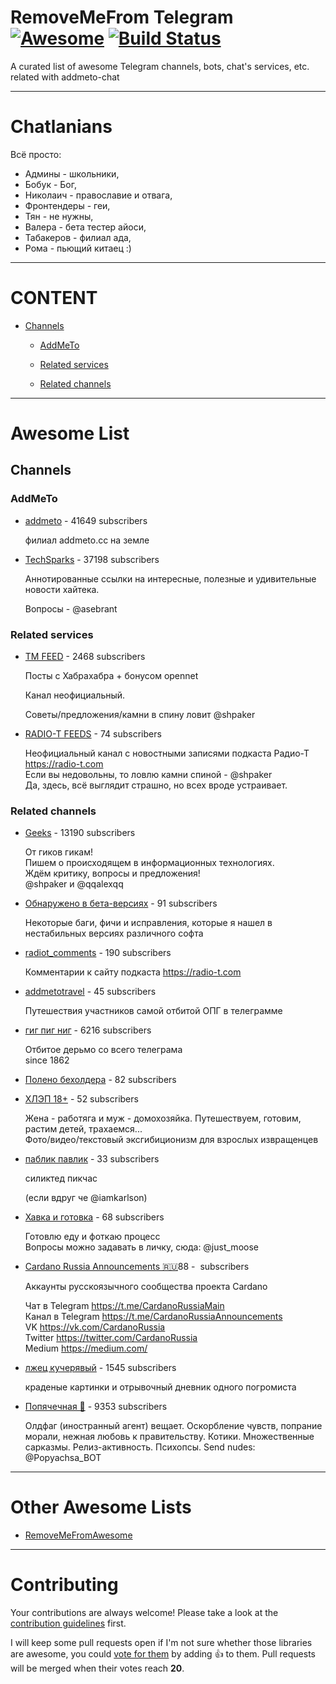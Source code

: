 # RemoveMeFrom Telegram [![Awesome](https://cdn.rawgit.com/sindresorhus/awesome/d7305f38d29fed78fa85652e3a63e154dd8e8829/media/badge.svg)](https://github.com) [![Build Status](https://travis-ci.org/ninedraft/RemoveMeFromAwesome.svg?branch=master)](https://travis-ci.org/ninedraft/RemoveMeFromAwesome)

A curated list of awesome Telegram channels, bots, chat's services, etc. related with addmeto-chat

- - -

# Chatlanians

Всё просто:

* Админы - школьники,
* Бобук - Бог,
* Николаич - православие и отвага,
* Фронтендеры - геи,
* Тян - не нужны,
* Валера - бета тестер айоси,
* Табакеров - филиал ада,
* Рома - пьющий китаец :)

- - -

# CONTENT


- [Channels](#channels)
  
  - [AddMeTo](#addmeto)
  
  - [Related services](#related-services)
  
  - [Related channels](#related-channels)
  


- - -

# Awesome List


## Channels

### AddMeTo

* [addmeto](https://t.me/addmeto) - 41649 subscribers

    филиал addmeto.сс на земле

* [TechSparks](https://t.me/techsparks) - 37198 subscribers

    Аннотированные ссылки на интересные, полезные и удивительные новости хайтека.  
      
    Вопросы - @asebrant

### Related services

* [TM FEED](https://t.me/tmfeed) - 2468 subscribers

    Посты с Хабрахабра + бонусом opennet  
      
    Канал неофициальный.  
      
    Советы/предложения/камни в спину ловит @shpaker

* [RADIO-T FEEDS](https://t.me/radiotnews) - 74 subscribers

    Неофициальный канал с новостными записями подкаста Радио-Т https://radio-t.com  
    Если вы недовольны, то ловлю камни спиной - @shpaker  
    Да, здесь, всё выглядит страшно, но всех вроде устраивает.

### Related channels

* [Geeks](https://t.me/g33ks) - 13190 subscribers

    От гиков гикам!  
    Пишем о происходящем в информационных технологиях.  
    Ждём критику, вопросы и предложения!  
    @shpaker и @qqalexqq

* [Обнаружено в бета-версиях](https://t.me/beta_discovered) - 91 subscribers

    Некоторые баги, фичи и исправления, которые я нашел в нестабильных версиях различного софта

* [radiot_comments](https://t.me/radiot_comments) - 190 subscribers

    Комментарии к сайту подкаста https://radio-t.com

* [addmetotravel](https://t.me/addmetotravel) - 45 subscribers

    Путешествия участников самой отбитой ОПГ в телеграмме

* [гиг пиг ниг](https://t.me/geekshit) - 6216 subscribers

    Отбитое дерьмо со всего телеграма   
    since 1862

* [Полено бехолдера](https://t.me/big_bad_evil_goldfish) - 82 subscribers

    

* [ХЛЭП 18+](https://t.me/happyHEP) - 52 subscribers

    Жена - работяга и муж - домохозяйка. Путешествуем, готовим, растим детей, трахаемся...  
    Фото/видео/текстовый эксгибиционизм для взрослых извращенцев

* [паблик павлик](https://t.me/publicpavlik) - 33 subscribers

    силиктед пикчас  
      
    (если вдруг че @iamkarlson)

* [Хавка и готовка](https://t.me/havka) - 68 subscribers

    Готовлю еду и фоткаю процесс  
    Вопросы можно задавать в личку, сюда: @just_moose

* [Cardano Russia Announcements 🇷🇺‏](https://t.me/CardanoRussiaAnnouncements) - 88 subscribers

    Аккаунты русскоязычного сообщества проекта Cardano  
      
    Чат в Telegram https://t.me/CardanoRussiaMain  
    Канал в Telegram https://t.me/CardanoRussiaAnnouncements  
    VK https://vk.com/CardanoRussia  
    Twitter https://twitter.com/CardanoRussia  
    Medium https://medium.com/

* [лжец кучерявый](https://t.me/elidoc0rc) - 1545 subscribers

    краденые картинки и отрывочный дневник одного погромиста

* [Попячечная 🌚](https://t.me/popyachsa) - 9353 subscribers

    Олдфаг (иностранный агент) вещает. Оскорбление чувств, попрание морали, нежная любовь к правительству. Котики. Множественные сарказмы. Релиз-активность. Психопсы. Send nudes: @Popyachsa_BOT


- - -

# Other Awesome Lists

* [RemoveMeFromAwesome](https://github.com/ninedraft/RemoveMeFromAwesome/)

- - -

# Contributing

Your contributions are always welcome! Please take a look at the [contribution guidelines](https://goo.gl) first.

I will keep some pull requests open if I'm not sure whether those libraries are awesome, you could [vote for them](https://goo.gl) by adding :+1: to them. Pull requests will be merged when their votes reach **20**.